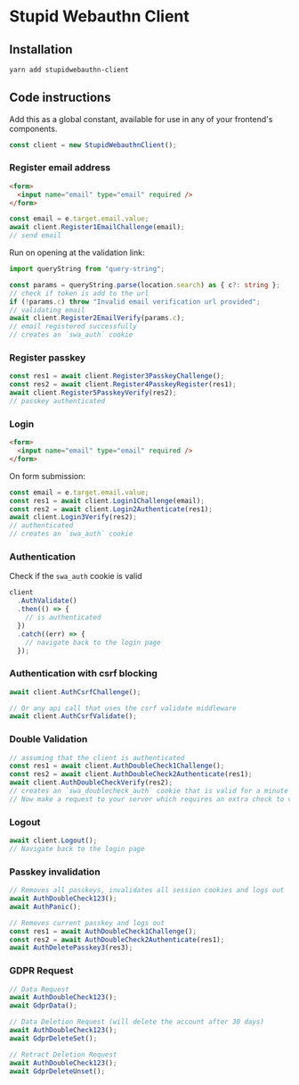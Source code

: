# Stupid Webauthn Client

## Installation

```sh
yarn add stupidwebauthn-client
```

## Code instructions

Add this as a global constant, available for use in any of your frontend's components.

```ts
const client = new StupidWebauthnClient();
```

### Register email address

```html
<form>
  <input name="email" type="email" required />
</form>
```

```ts
const email = e.target.email.value;
await client.Register1EmailChallenge(email);
// send email
```

Run on opening at the validation link:

```ts
import queryString from "query-string";

const params = queryString.parse(location.search) as { c?: string };
// check if token is add to the url
if (!params.c) throw "Invalid email verification url provided";
// validating email
await client.Register2EmailVerify(params.c);
// email registered successfully
// creates an `swa_auth` cookie
```

### Register passkey

```ts
const res1 = await client.Register3PasskeyChallenge();
const res2 = await client.Register4PasskeyRegister(res1);
await client.Register5PasskeyVerify(res2);
// passkey authenticated
```

### Login

```html
<form>
  <input name="email" type="email" required />
</form>
```

On form submission:

```ts
const email = e.target.email.value;
const res1 = await client.Login1Challenge(email);
const res2 = await client.Login2Authenticate(res1);
await client.Login3Verify(res2);
// authenticated
// creates an `swa_auth` cookie
```

### Authentication

Check if the `swa_auth` cookie is valid

```ts
client
  .AuthValidate()
  .then(() => {
    // is authenticated
  })
  .catch((err) => {
    // navigate back to the login page
  });
```

### Authentication with csrf blocking

```ts
await client.AuthCsrfChallenge();

// Or any api call that uses the csrf validate middleware
await client.AuthCsrfValidate();
```

### Double Validation

```ts
// assuming that the client is authenticated
const res1 = await client.AuthDoubleCheck1Challenge();
const res2 = await client.AuthDoubleCheck2Authenticate(res1);
await client.AuthDoubleCheckVerify(res2);
// creates an `swa_doublecheck_auth` cookie that is valid for a minute
// Now make a request to your server which requires an extra check to validate
```

### Logout

```ts
await client.Logout();
// Navigate back to the login page
```

### Passkey invalidation

```ts
// Removes all passkeys, invalidates all session cookies and logs out
await AuthDoubleCheck123();
await AuthPanic();

// Removes current passkey and logs out
const res1 = await AuthDoubleCheck1Challenge();
const res2 = await AuthDoubleCheck2Authenticate(res1);
await AuthDeletePasskey3(res3);
```

### GDPR Request

```ts
// Data Request
await AuthDoubleCheck123();
await GdprData();

// Data Deletion Request (will delete the account after 30 days)
await AuthDoubleCheck123();
await GdprDeleteSet();

// Retract Deletion Request
await AuthDoubleCheck123();
await GdprDeleteUnset();
```
